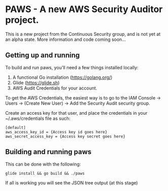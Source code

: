 # PAWS - A new AWS Security Auditor project.
This is a new project from the Continuous Security group, and is not yet at an alpha state. More information and code coming soon...


## Getting up and running
To build and run paws, you'll need a few things installed locally:

1. A functional Go installation (https://golang.org/)
2. Glide (https://glide.sh)
3. AWS Audit Credentials for your account.

To get the AWS Credentials, the easiest way is to go to the IAM Console -> Users -> (Create New User) -> Add the Security Audit security group.

Create an access key for that user, and place the credentials in your ~/.aws/credentials file as such:

    [default]
    aws_access_key_id = {Access key id goes here}
    aws_secret_access_key = {Access key secret goes here}

## Building and running paws
This can be done with the following:

    glide install && go build && ./paws

If all is working you will see the JSON tree output (at this stage)